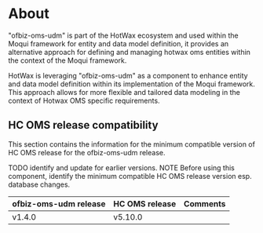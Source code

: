 # About 

"ofbiz-oms-udm" is part of the HotWax ecosystem and used within the Moqui framework for entity and data model definition, 
it provides an alternative approach for defining and managing hotwax oms entities within the context of the Moqui framework.

HotWax is leveraging "ofbiz-oms-udm" as a component to enhance entity and data model definition within its implementation of the Moqui framework. 
This approach allows for more flexible and tailored data modeling in the context of Hotwax OMS specific requirements.

## HC OMS release compatibility

This section contains the information for the minimum compatible version of HC OMS release for the ofbiz-oms-udm release.

TODO identify and update for earlier versions.
NOTE Before using this component, identify the minimum compatible HC OMS release version esp. database changes.

| ofbiz-oms-udm release | HC OMS release | Comments |
|-----------------------|----------------|----------|
| v1.4.0                | v5.10.0        |          |
